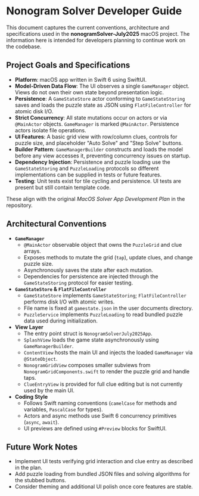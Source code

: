 # Nonogram Solver Developer Guide

This document captures the current conventions, architecture and specifications used in the **nonogramSolver-July2025** macOS project. The information here is intended for developers planning to continue work on the codebase.

## Project Goals and Specifications
- **Platform**: macOS app written in Swift 6 using SwiftUI.
- **Model-Driven Data Flow**: The UI observes a single `GameManager` object. Views do not own their own state beyond presentation logic.
- **Persistence**: A `GameStateStore` actor conforming to `GameStateStoring` saves and loads the puzzle state as JSON using `FlatFileController` for atomic disk I/O.
- **Strict Concurrency**: All state mutations occur on actors or via `@MainActor` objects. `GameManager` is marked `@MainActor`. Persistence actors isolate file operations.
- **UI Features**: A basic grid view with row/column clues, controls for puzzle size, and placeholder "Auto Solve" and "Step Solve" buttons.
- **Builder Pattern**: `GameManagerBuilder` constructs and loads the model before any view accesses it, preventing concurrency issues on startup.
- **Dependency Injection**: Persistence and puzzle loading use the `GameStateStoring` and `PuzzleLoading` protocols so different implementations can be supplied in tests or future features.
- **Testing**: Unit tests exist for tile cycling and persistence. UI tests are present but still contain template code.

These align with the original _MacOS Solver App Development Plan_ in the repository.

## Architectural Conventions
- **`GameManager`**
  - `@MainActor` observable object that owns the `PuzzleGrid` and clue arrays.
  - Exposes methods to mutate the grid (`tap`), update clues, and change puzzle size.
  - Asynchronously saves the state after each mutation.
  - Dependencies for persistence are injected through the `GameStateStoring` protocol for easier testing.
- **`GameStateStore` & `FlatFileController`**
  - `GameStateStore` implements `GameStateStoring`; `FlatFileController` performs disk I/O with atomic writes.
  - File name is fixed at `gamestate.json` in the user documents directory.
  - `PuzzleService` implements `PuzzleLoading` to read bundled puzzle data used during initialization.
- **View Layer**
  - The entry point struct is `NonogramSolverJuly2025App`.
  - `SplashView` loads the game state asynchronously using `GameManagerBuilder`.
  - `ContentView` hosts the main UI and injects the loaded `GameManager` via `@StateObject`.
  - `NonogramGridView` composes smaller subviews from `NonogramGridComponents.swift` to render the puzzle grid and handle taps.
  - `ClueEntryView` is provided for full clue editing but is not currently used by the main UI.
- **Coding Style**
  - Follows Swift naming conventions (`camelCase` for methods and variables, `PascalCase` for types).
  - Actors and async methods use Swift 6 concurrency primitives (`async`, `await`).
  - UI previews are defined using `#Preview` blocks for SwiftUI.

## Future Work Notes
- Implement UI tests verifying grid interaction and clue entry as described in the plan.
- Add puzzle loading from bundled JSON files and solving algorithms for the stubbed buttons.
- Consider theming and additional UI polish once core features are stable.

